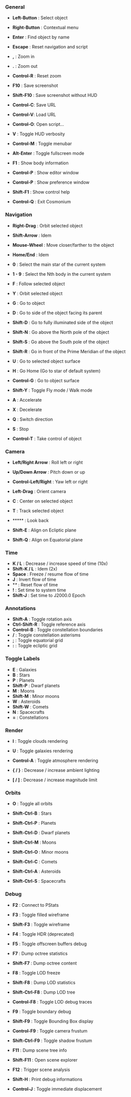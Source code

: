 ### General

- **Left-Button** : Select object
- **Right-Button** : Contextual menu


- **Enter** : Find object by name
- **Escape** : Reset navigation and script
- **,** : Zoom in
- **.** : Zoom out
- **Control-R** : Reset zoom
- **F10** : Save screenshot
- **Shift-F10** : Save screenshot without HUD
- **Control-C**: Save URL
- **Control-V**: Load URL
- **Control-O**: Open script...

- **V** : Toggle HUD verbosity
- **Control-M** : Toggle menubar
- **Alt-Enter** : Toggle fullscreen mode


- **F1** : Show body information
- **Control-P** : Show editor window
- **Control-P** : Show preference window


- **Shift-F1** : Show control help
- **Control-Q** : Exit Cosmonium

### Navigation

- **Right-Drag** : Orbit selected object
- **Shift-Arrow** : Idem
- **Mouse-Wheel** : Move closer/farther to the object
- **Home/End** : Idem
- **0** : Select the main star of the current system
- **1 - 9** : Select the Nth body in the current system
- **F** : Follow selected object
- **Y** : Orbit selected object


- **G** : Go to object
- **D** : Go to side of the object facing its parent
- **Shift-D** : Go to fully illuminated side of the object
- **Shift-N** : Go above the North pole of the object
- **Shift-S** : Go above the South pole of the object
- **Shift-R** : Go in front of the Prime Meridian of the object


- **U** : Go to selected object surface
- **H** : Go Home (Go to star of default system)


- **Control-G** : Go to object surface
- **Shift-Y** : Toggle Fly mode / Walk mode


- **A** : Accelerate
- **X** : Decelerate
- **Q** : Switch direction
- **S** : Stop


- **Control-T** : Take control of object


### Camera

- **Left/Right Arrow** : Roll left or right
- **Up/Down Arrow** : Pitch down or up
- **Control-Left/Right** : Yaw left or right
- **Left-Drag** : Orient camera

- **C** : Center on selected object
- **T** : Track selected object


- ***** : Look back


- **Shift-E** : Align on Ecliptic plane
- **Shift-Q** : Align on Equatorial plane
 
### Time

- **K / L** : Decrease / increase speed of time (10x)
- **Shift-K / L** : Idem (2x)
- **Space** : Freeze / resume flow of time
- **J** : Invert flow of time
- **\** : Reset flow of time
- **!** : Set time to system time
- **Shift-J** : Set time to J2000.0 Epoch

### Annotations

- **Shift-A** : Toggle rotation axis
- **Ctrl-Shift-R** : Toggle reference axis
- **Control-B** : Toggle constellation boundaries
- **/** : Toggle constellation asterisms
- **;** : Toggle equatorial grid
- **:** : Toggle ecliptic grid

### Toggle Labels

- **E** : Galaxies
- **B** : Stars
- **P** : Planets
- **Shift-P** : Dwarf planets
- **M** : Moons
- **Shift-M** : Minor moons
- **W** : Asteroids
- **Shift-W** : Comets
- **N** : Spacecrafts
- **=** : Constellations

### Render

- **I** : Toggle clouds rendering
- **U** : Toggle galaxies rendering
- **Control-A** : Toggle atmosphere rendering


- **{ / }** : Decrease / increase ambient lighting
- **[ / ]** : Decrease / increase magnitude limit

### Orbits

- **O** : Toggle all orbits


- **Shift-Ctrl-B** : Stars
- **Shift-Ctrl-P** : Planets
- **Shift-Ctrl-D** : Dwarf planets
- **Shift-Ctrl-M** : Moons
- **Shift-Ctrl-O** : Minor moons
- **Shift-Ctrl-C** : Comets
- **Shift-Ctrl-A** : Asteroids
- **Shift-Ctrl-S** : Spacecrafts

### Debug

- **F2** : Connect to PStats
- **F3** : Toggle filled wireframe
- **Shift-F3** : Toggle wireframe
- **F4** : Toggle HDR (deprecated)
- **F5** : Toggle offscreen buffers debug
- **F7** : Dump octree statistics
- **Shift-F7** : Dump octree content
- **F8** : Toggle LOD freeze
- **Shift-F8** : Dump LOD statistics
- **Shift-Ctrl-F8** : Dump LOD tree
- **Control-F8** : Toggle LOD debug traces
- **F9** : Toggle boundary debug
- **Shift-F9** : Toggle Bounding Box display
- **Control-F9** : Toggle camera frustum
- **Shift-Ctrl-F9** : Toggle shadow frustum
- **F11** : Dump scene tree info
- **Shift-F11** : Open scene explorer
- **F12** : Trigger scene analysis


- **Shift-H** : Print debug informations


- **Control-J** : Toggle immediate displacement

